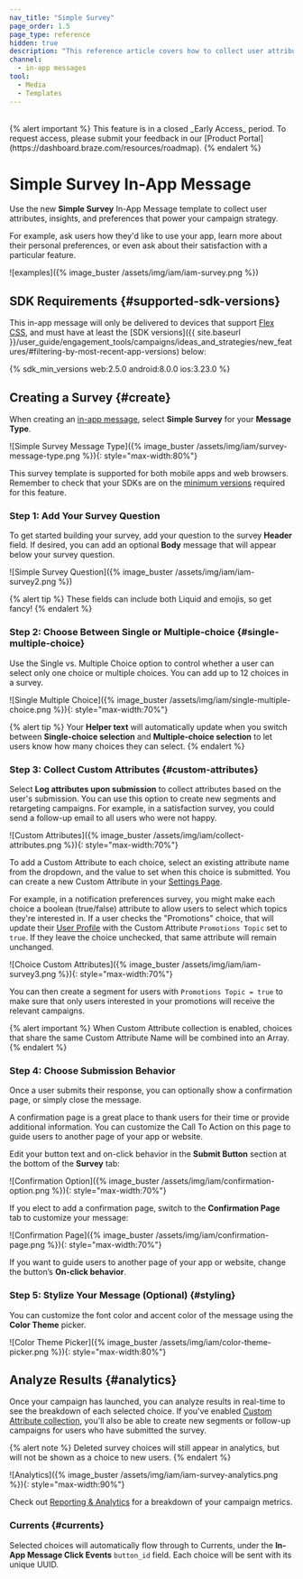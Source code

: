 ```yaml
---
nav_title: "Simple Survey"
page_order: 1.5
page_type: reference
hidden: true
description: "This reference article covers how to collect user attributes, insights, and preferences to power your campaign strategy using the new in-app message surveys."
channel:
  - in-app messages
tool:
  - Media
  - Templates
---
```

<br>
{% alert important %}
This feature is in a closed _Early Access_ period. To request access, please submit your feedback in our [Product Portal](https://dashboard.braze.com/resources/roadmap).
{% endalert %}

# Simple Survey In-App Message

Use the new **Simple Survey** In-App Message template to collect user attributes, insights, and preferences that power your campaign strategy.

For example, ask users how they'd like to use your app, learn more about their personal preferences, or even ask about their satisfaction with a particular feature.

![examples]({% image_buster /assets/img/iam/iam-survey.png %})

## SDK Requirements {#supported-sdk-versions}

This in-app message will only be delivered to devices that support [Flex CSS](https://caniuse.com/?search=flex), and must have at least the [SDK versions]({{ site.baseurl }}/user_guide/engagement_tools/campaigns/ideas_and_strategies/new_features/#filtering-by-most-recent-app-versions) below:

{% sdk_min_versions web:2.5.0 android:8.0.0 ios:3.23.0 %}

## Creating a Survey {#create}

When creating an [in-app message][1], select **Simple Survey** for your **Message Type**.

![Simple Survey Message Type]({% image_buster /assets/img/iam/survey-message-type.png %}){: style="max-width:80%"}

This survey template is supported for both mobile apps and web browsers. Remember to check that your SDKs are on the [minimum versions](#supported-sdk-versions) required for this feature.

### Step 1: Add Your Survey Question

To get started building your survey, add your question to the survey **Header** field. If desired, you can add an optional **Body** message that will appear below your survey question.

![Simple Survey Question]({% image_buster /assets/img/iam/iam-survey2.png %})

{% alert tip %} These fields can include both Liquid and emojis, so get fancy! {% endalert %}

### Step 2: Choose Between Single or Multiple-choice {#single-multiple-choice}

Use the Single vs. Multiple Choice option to control whether a user can select only one choice or multiple choices. You can add up to 12 choices in a survey.

![Single Multiple Choice]({% image_buster /assets/img/iam/single-multiple-choice.png %}){: style="max-width:70%"}

{% alert tip %} Your **Helper text** will automatically update when you switch between **Single-choice selection** and **Multiple-choice selection** to let users know how many choices they can select. {% endalert %}

### Step 3: Collect Custom Attributes {#custom-attributes}

Select **Log attributes upon submission** to collect attributes based on the user's submission. You can use this option to create new segments and retargeting campaigns. For example, in a satisfaction survey, you could send a follow-up email to all users who were not happy.

![Custom Attributes]({% image_buster /assets/img/iam/collect-attributes.png %}){: style="max-width:70%"}

To add a Custom Attribute to each choice, select an existing attribute name from the dropdown, and the value to set when this choice is submitted. You can create a new Custom Attribute in your [Settings Page][5].

For example, in a notification preferences survey, you might make each choice a boolean (true/false) attribute to allow users to select which topics they're interested in. If a user checks the "Promotions" choice, that will update their [User Profile][3] with the Custom Attribute `Promotions Topic` set to `true`. If they leave the choice unchecked, that same attribute will remain unchanged.

![Choice Custom Attributes]({% image_buster /assets/img/iam/iam-survey3.png %}){: style="max-width:70%"}

You can then create a segment for users with `Promotions Topic = true` to make sure that only users interested in your promotions will receive the relevant campaigns.

{% alert important %} When Custom Attribute collection is enabled, choices that share the same Custom Attribute Name will be combined into an Array.{% endalert %}

### Step 4: Choose Submission Behavior

Once a user submits their response, you can optionally show a confirmation page, or simply close the message.

A confirmation page is a great place to thank users for their time or provide additional information. You can customize the Call To Action on this page to guide users to another page of your app or website.

Edit your button text and on-click behavior in the **Submit Button** section at the bottom of the **Survey** tab:

![Confirmation Option]({% image_buster /assets/img/iam/confirmation-option.png %}){: style="max-width:70%"}

If you elect to add a confirmation page, switch to the **Confirmation Page** tab to customize your message:

![Confirmation Page]({% image_buster /assets/img/iam/confirmation-page.png %}){: style="max-width:70%"}

If you want to guide users to another page of your app or website, change the button’s **On-click behavior**.

### Step 5: Stylize Your Message (Optional) {#styling}

You can customize the font color and accent color of the message using the **Color Theme** picker.

![Color Theme Picker]({% image_buster /assets/img/iam/color-theme-picker.png %}){: style="max-width:80%"}

## Analyze Results {#analytics}

Once your campaign has launched, you can analyze results in real-time to see the breakdown of each selected choice. If you've enabled [Custom Attribute collection](#custom-attributes), you'll also be able to create new segments or follow-up campaigns for users who have submitted the survey.

{% alert note %}
Deleted survey choices will still appear in analytics, but will not be shown as a choice to new users.
{% endalert %}

![Analytics]({% image_buster /assets/img/iam/iam-survey-analytics.png %}){: style="max-width:90%"}

Check out [Reporting & Analytics][4] for a breakdown of your campaign metrics.

### Currents {#currents}

Selected choices will automatically flow through to Currents, under the __In-App Message Click Events__ `button_id` field. Each choice will be sent with its unique UUID.

[1]: {{site.baseurl}}/user_guide/message_building_by_channel/in-app_messages/create/
[2]: {{site.baseurl}}/user_guide/data_and_analytics/custom_data/custom_attributes/#custom-attribute-data-types
[3]: {{site.baseurl}}/user_guide/data_and_analytics/user_data_collection/user_profile_lifecycle/
[4]: {{site.baseurl}}/user_guide/message_building_by_channel/in-app_messages/reporting/
[5]: {{site.baseurl}}/user_guide/administrative/app_settings/manage_app_group/custom_event_and_attribute_management/
